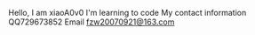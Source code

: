 Hello, I am xiaoA0v0
I'm learning to code
My contact information QQ729673852
Email fzw20070921@163.com
